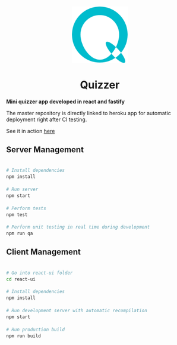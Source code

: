 <p align="center">
<img width="150" height="auto" src="react-ui/public/logo.png">
</p>
<h1 align="center">Quizzer</h1>

**Mini quizzer app developed in react and fastify**

The master repository is directly linked to heroku app for automatic deployment right after CI testing.

See it in action [here](https://quizzer-testing.herokuapp.com/)

## Server Management

``` bash

# Install dependencies
npm install

# Run server
npm start

# Perform tests
npm test

# Perform unit testing in real time during development
npm run qa
```

## Client Management

``` bash

# Go into react-ui folder
cd react-ui

# Install dependencies
npm install

# Run development server with automatic recompilation
npm start

# Run production build
npm run build
```
